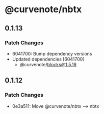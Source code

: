 # @curvenote/nbtx

## 0.1.13

### Patch Changes

- 6041700: Bump dependency versions
- Updated dependencies [6041700]
  - @curvenote/blocks@1.5.18

## 0.1.12

### Patch Changes

- 0e3a511: Move @curvenote/nbtx --> nbtx
